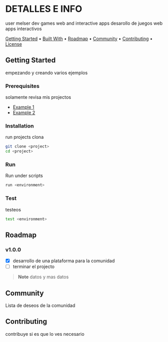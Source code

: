 # DETALLES E INFO

<!-- Add Image Here -->

user melser 
dev games web and interactive apps 
desarollo de juegos web apps interactivos

<!-- Add Badge Here (https://shields.io/) -->

<a href="#getting-started">Getting Started</a> •
<a href="#built-with">Built With</a> •
<a href="#roadmap">Roadmap</a> •
<a href="#community">Community</a> •
<a href="#contributing">Contributing</a> •
<a href="#license">License</a>

<!-- -- -- -- -- -- -- -- -- -- -- -- -- -- -- -- -- -- -- -- -- -- -- -->

## Getting Started

empezando y creando varios ejemplos

### Prerequisites

solamente revisa mis projectos

- [Example 1]()
- [Example 2]()

### Installation

run projects
clona

```sh
git clone <project>
cd <project>
```

### Run

Run under scripts

```sh
run <environment>
```

### Test

testeos

```sh
test <environment>
```

<!-- -- -- -- -- -- -- -- -- -- -- 
## Built With

List things used to build the project

- [Example 1]() - One line of the description
- [Example 2]() - One line of the description

 -- -- -- -- -- -- -- -- -- -- -- -- -- -- -->

## Roadmap

### v1.0.0

- [x] desarrollo de una plataforma para la comunidad
- [ ] terminar el projecto

> **Note**
> datos y mas datos

<!-- -- -- -- -- -- -- -- -- -- -- -- -- -- -- -- -- -- -- -- -- -- -- -->

## Community

Lista de deseos de la comunidad

<!-- -- -- -- -- -- -- -- -- -- -- -- -- -- -- -- -- -- -- -- -- -- -- -->

## Contributing

contribuye si es que lo ves necesario

